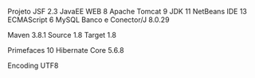 Projeto JSF 2.3
JavaEE WEB 8
Apache Tomcat 9
JDK 11
NetBeans IDE 13
ECMAScript 6
MySQL Banco e Conector/J 8.0.29

Maven 3.8.1
    Source 1.8
    Target 1.8

Primefaces 10
Hibernate Core 5.6.8

Encoding UTF8